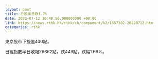 ```yaml
---
layout: post
title: 日股半日跌1.7%
date: 2022-07-12 10:40:56.000000000 +08:00
link: https://news.rthk.hk/rthk/ch/component/k2/1657302-20220712.htm
categories: rthk
---
```


東京股市下挫逾400點。

日經指數半日收報26362點，跌449點，跌幅1.68%。
